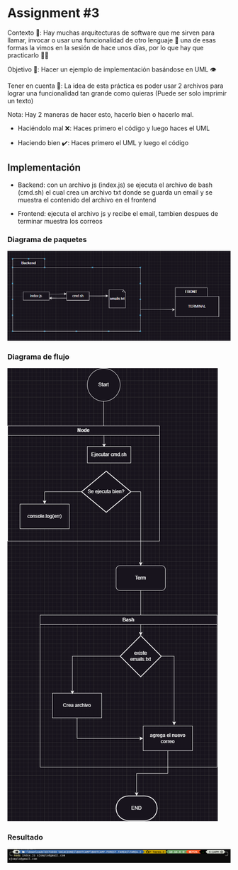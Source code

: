 # Assignment #3

Contexto 🌲: Hay muchas arquitecturas de software que me sirven para llamar, invocar o usar una funcionalidad de otro lenguaje  🐜 una de esas formas la vimos en la sesión de hace unos días, por lo que hay que practicarlo 💪🏻

Objetivo 🎯: Hacer un ejemplo de implementación basándose en UML 👁️

Tener en cuenta 🚨: La idea de esta práctica es poder usar 2 archivos para lograr una funcionalidad tan grande como quieras (Puede ser solo imprimir un texto)

Nota: Hay 2 maneras de hacer esto, hacerlo bien o hacerlo mal.

- Haciéndolo mal ❌: Haces primero el código y luego haces el UML

- Haciendo bien ✔️: Haces primero el UML y luego el código

## Implementación

- Backend: con un archivo js (index.js) se ejecuta el archivo de bash (cmd.sh) el cual crea un archivo txt donde se guarda un email y se muestra el contenido del archivo en el frontend

- Frontend: ejecuta el archivo js y recibe el email, tambien despues de terminar muestra los correos

### Diagrama de paquetes

![Diagrama_de_paquedes](diagrama_paquetes.png)

### Diagrama de flujo

![Diagrama_de_flujo](diagrama_flujo.png)

### Resultado

![Ejemplo](ejemplo.png)
